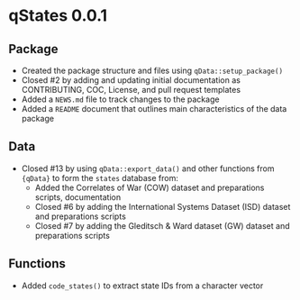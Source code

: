 # qStates 0.0.1

## Package

- Created the package structure and files using `qData::setup_package()`
- Closed #2 by adding and updating initial documentation as CONTRIBUTING, COC, License, and pull request templates
- Added a `NEWS.md` file to track changes to the package
- Added a `README` document that outlines main characteristics of the data package

## Data

- Closed #13 by using `qData::export_data()` and other functions from `{qData}` to form the `states` database from: 
  - Added the Correlates of War (COW) dataset and preparations scripts, documentation
  - Closed #6 by adding the International Systems Dataset (ISD) dataset and preparations scripts
  - Closed #7 by adding the Gleditsch & Ward dataset (GW)  dataset and preparations scripts

## Functions

- Added `code_states()` to extract state IDs from a character vector
